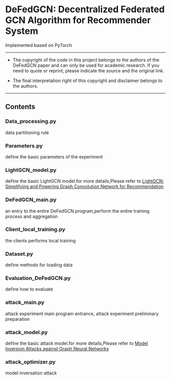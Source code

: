 # DeFedGCN: Decentralized Federated GCN Algorithm for Recommender System

Implemented based on PyTorch

***
- The copyright of the code in this project belongs to the authors of the DeFedGCN paper and can only be used for academic research. If you need to quote or reprint, please indicate the source and the original link.

- The final interpretation right of this copyright and disclaimer belongs to the authors.
***

## Contents

### Data_processing.py 
data partitioning rule

### Parameters.py
define the basic parameters of the experiment

### LightGCN_model.py
define the basic LightGCN model.for more details,Please refer to [LightGCN: Simplifying and Powering Graph Convolution Network for Recommendation](https://dl.acm.org/doi/abs/10.1145/3397271.3401063)

### DeFedGCN_main.py 
an entry to the entire DeFedGCN program,perform the entire training process and aggregation

### Client_local_training.py 
the clients performs local training

### Dataset.py 
define methods for loading data

### Evaluation_DeFedGCN.py 
define how to evaluate

### attack_main.py 
attack experiment main program entrance, attack experiment preliminary preparation

### attack_model.py 
define the basic attack model.for more details,Please refer to [Model Inversion Attacks against Graph Neural Networks](https://ieeexplore.ieee.org/abstract/document/9895303)

### attack_optimizer.py 
model inversation attack





